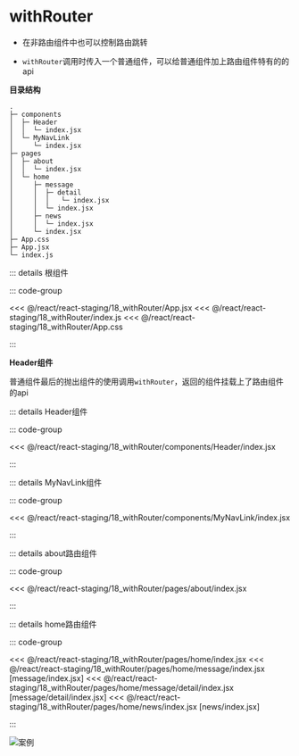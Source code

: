 # withRouter

- 在非路由组件中也可以控制路由跳转

- `withRouter`调用时传入一个普通组件，可以给普通组件加上路由组件特有的的api

**目录结构**

```
.
├─ components
│  ├─ Header
│  │  └─ index.jsx
│  └─ MyNavLink
│     └─ index.jsx
├─ pages
│  ├─ about
│  │  └─ index.jsx
│  └─ home
│     ├─ message
│     │  ├─ detail
│     │  │   └─ index.jsx
│     │  └─ index.jsx
│     ├─ news
│     │  └─ index.jsx
│     └─ index.jsx
├─ App.css
├─ App.jsx
└─ index.js
```

::: details 根组件

::: code-group 

<<< @/react/react-staging/18_withRouter/App.jsx
<<< @/react/react-staging/18_withRouter/index.js
<<< @/react/react-staging/18_withRouter/App.css

:::

**Header组件**

普通组件最后的抛出组件的使用调用`withRouter`，返回的组件挂载上了路由组件的api

::: details Header组件

::: code-group

<<<  @/react/react-staging/18_withRouter/components/Header/index.jsx

:::


::: details MyNavLink组件

::: code-group

<<<  @/react/react-staging/18_withRouter/components/MyNavLink/index.jsx

:::


::: details about路由组件

::: code-group

<<<  @/react/react-staging/18_withRouter/pages/about/index.jsx

:::


::: details home路由组件

::: code-group

<<<  @/react/react-staging/18_withRouter/pages/home/index.jsx
<<<  @/react/react-staging/18_withRouter/pages/home/message/index.jsx [message/index.jsx]
<<<  @/react/react-staging/18_withRouter/pages/home/message/detail/index.jsx [message/detail/index.jsx]
<<<  @/react/react-staging/18_withRouter/pages/home/news/index.jsx [news/index.jsx]

:::

![案例](/react/react-staging/1722224164191.gif)